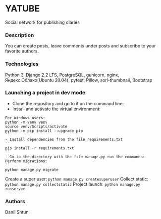 # YATUBE
Social network for publishing diaries
### Description
You can create posts, leave comments under posts and subscribe to your favorite authors.
### Technologies
Python 3, Django 2.2 LTS, PostgreSQL, gunicorn, nginx, Яндекс.Облако(Ubuntu 20.04), pytest, Pillow, sorl-thumbnail, Bootstrap
### Launching a project in dev mode
- Clone the repository and go to it on the command line:
- Install and activate the virtual environment:
```
For Windows users:
python -m venv venv
source venv/Scripts/activate
python -m pip install --upgrade pip
``
- Install dependencies from the file requirements.txt
``
pip install -r requirements.txt
``
- Go to the directory with the file manage.py run the commands:
Perform migrations:
``
python manage.py migrate
```
Create a super user:
``
python manage.py createsuperuser
``
Collect static:
``
python manage.py collectstatic
``
Project launch:
``
python manage.py runserver
``

### Authors
Danil Shtun
